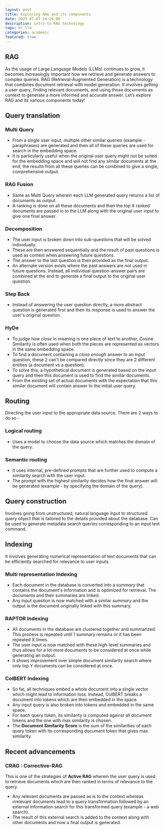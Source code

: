 ```yaml
---
layout: post
title: Exploring RAG and its components
date: 2025-07-07 14:24:00
description: intro to RAG technology
tags: ml llm
categories: academic
featured: true
---
```


## RAG 
As the usage of Large Language Models (LLMs) continues to grow, it becomes increasingly important how we retrieve and generate answers to complex queries. RAG (Retrieval-Augmented Generation) is a technology that combines document retrieval with model generation. It involves getting a user query, finding relevant documents, and using those documents as context to generate a more informed and accurate answer. Let’s explore RAG and its various components today!

## Query translation
### Multi Query 
- From a single user input, multiple other similar queries (example - paraphrases) are generated and then all of these queries are used for search in the embedding space.
- It is particularly useful when the original user query might not be suited for the embedding space and will not find any similar documents at the end, the results from all these queries can be combined to give a single, comprehensive output.

### RAG Fusion 
- Same as Multi Query wherein each LLM generated query returns a list of documents as output.
- A ranking is done on all these documents and then the top X ranked documents are passed in to the LLM along with the original user input to give one final answer.

### Decomposition 
- The user input is broken down into sub-questions that will be solved individually.
- These are then answered sequentially and the result of past questions is used as context when answering future questions.
- The answer to the last question is then provided as the final output.
- An alternate version exists where the past answers are not used in future questions. Instead, all individual question-answer pairs are combined at the end to generate a final output to the original user question.

### Step Back 
- Instead of answering the user question directly, a more abstract question is generated first and then its response is used to answer the user's original question.

### HyDe 
- To judge how *close* in meaning is one piece of text to another, Cosine Similarity is often used when both the pieces are represented as vectors in the same embedding space.
- To find a document containing a *close enough* answer to an input question, these 2 can't be compared directly since they are 2 different entities (a document vs a question).
- To solve this, a hypothetical document is generated based on the input query and then this document is used to find the similar documents.
- From the existing set of actual documents with the expectation that this *similar* document will contain answer to the initial user query.

## Routing 
Directing the user input to the appropriate data source. There are 2 ways to do so -
### Logical routing 
- Uses a model to choose the data source which matches the domain of the query. 
### Semantic routing
- It uses internal, pre-defined prompts that are further used to compute a similarity search with the user input.
- The prompt with the highest similarity decides how the final answer will be generated (example - by specifying the domain of the query).

## Query construction 
Involves going from unstructured, natural language input to structured query object that is tailored to the details provided about the database. Can be used to generate metadata search queries corresponding to an input text command.

## Indexing
It involves generating numerical representation of text documents that can be efficiently searched for relevance to user inputs.

### Multi representation Indexing 
- Each document in the database is converted into a *summary* that contains the document's information and is optimized for retrieval. The documents and their summaries are linked.
- Any input question is now matched with a similar *summary* and the output is the document originally linked with this summary.

### RAPTOR Indexing 
- All documents in the database are clustered together and summarized. This process is repeated until 1 summary remains or it has been repeated X times.
- The user input is now matched with these high-level summaries and thus allows for a lot more documents to be considered at once while generating an output.
- It shows improvement over simple document similarity search where only top Y documents can be considered at once. 

### ColBERT Indexing 
- So far, all techniques embed a whole document into a single vector which might lead to information loss. Instead, ColBERT breaks a document into tokens which are then embedded in the space.
- Any input query is also broken into tokens and embedded in the same space.
- For each query token, its similarity is computed against all document tokens and the one with max similarity is chosen.
- The **Document Similarity Score** is the sum of the similarities of each query token with its corresponding document token that gives max similarity.

## Recent advancements
### CRAG : Corrective-RAG
This is one of the strategies of **Active RAG** wherein the user query is used to retrieve documents which are then ranked in terms of relevance to the query. 
- Any relevant documents are passed as is to the context whereas irrelevant documents lead to a query transformation followed by an external information search for this transformed query (example - a web search). 
- The result of this external search is added to the context along with other documents and now a final output is generated.
